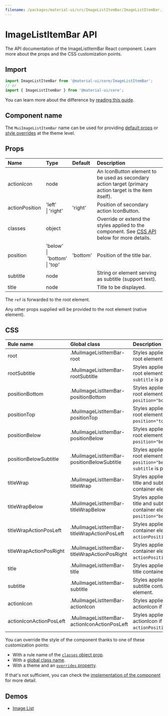 ```yaml
---
filename: /packages/material-ui/src/ImageListItemBar/ImageListItemBar.js
---
```


<!--- This documentation is automatically generated, do not try to edit it. -->

# ImageListItemBar API

<p class="description">The API documentation of the ImageListItemBar React component. Learn more about the props and the CSS customization points.</p>

## Import

```js
import ImageListItemBar from '@material-ui/core/ImageListItemBar';
// or
import { ImageListItemBar } from '@material-ui/core';
```

You can learn more about the difference by [reading this guide](/guides/minimizing-bundle-size/).



## Component name

The `MuiImageListItemBar` name can be used for providing [default props](/customization/globals/#default-props) or [style overrides](/customization/globals/#css) at the theme level.

## Props

| Name | Type | Default | Description |
|:-----|:-----|:--------|:------------|
| <span class="prop-name">actionIcon</span> | <span class="prop-type">node</span> |  | An IconButton element to be used as secondary action target (primary action target is the item itself). |
| <span class="prop-name">actionPosition</span> | <span class="prop-type">'left'<br>&#124;&nbsp;'right'</span> | <span class="prop-default">'right'</span> | Position of secondary action IconButton. |
| <span class="prop-name">classes</span> | <span class="prop-type">object</span> |  | Override or extend the styles applied to the component. See [CSS API](#css) below for more details. |
| <span class="prop-name">position</span> | <span class="prop-type">'below'<br>&#124;&nbsp;'bottom'<br>&#124;&nbsp;'top'</span> | <span class="prop-default">'bottom'</span> | Position of the title bar. |
| <span class="prop-name">subtitle</span> | <span class="prop-type">node</span> |  | String or element serving as subtitle (support text). |
| <span class="prop-name">title</span> | <span class="prop-type">node</span> |  | Title to be displayed. |

The `ref` is forwarded to the root element.

Any other props supplied will be provided to the root element (native element).

## CSS

| Rule name | Global class | Description |
|:-----|:-------------|:------------|
| <span class="prop-name">root</span> | <span class="prop-name">.MuiImageListItemBar-root</span> | Styles applied to the root element.
| <span class="prop-name">rootSubtitle</span> | <span class="prop-name">.MuiImageListItemBar-rootSubtitle</span> | Styles applied to the root element if a `subtitle` is provided.
| <span class="prop-name">positionBottom</span> | <span class="prop-name">.MuiImageListItemBar-positionBottom</span> | Styles applied to the root element if `position="bottom"`.
| <span class="prop-name">positionTop</span> | <span class="prop-name">.MuiImageListItemBar-positionTop</span> | Styles applied to the root element if `position="top"`.
| <span class="prop-name">positionBelow</span> | <span class="prop-name">.MuiImageListItemBar-positionBelow</span> | Styles applied to the root element if `position="below"`.
| <span class="prop-name">positionBelowSubtitle</span> | <span class="prop-name">.MuiImageListItemBar-positionBelowSubtitle</span> | Styles applied to the root element if `position="below"` and a `subtitle` is provided.
| <span class="prop-name">titleWrap</span> | <span class="prop-name">.MuiImageListItemBar-titleWrap</span> | Styles applied to the title and subtitle container element.
| <span class="prop-name">titleWrapBelow</span> | <span class="prop-name">.MuiImageListItemBar-titleWrapBelow</span> | Styles applied to the title and subtitle container element if `position="below"`.
| <span class="prop-name">titleWrapActionPosLeft</span> | <span class="prop-name">.MuiImageListItemBar-titleWrapActionPosLeft</span> | Styles applied to the container element if `actionPosition="left"`.
| <span class="prop-name">titleWrapActionPosRight</span> | <span class="prop-name">.MuiImageListItemBar-titleWrapActionPosRight</span> | Styles applied to the container element if `actionPosition="right"`.
| <span class="prop-name">title</span> | <span class="prop-name">.MuiImageListItemBar-title</span> | Styles applied to the title container element.
| <span class="prop-name">subtitle</span> | <span class="prop-name">.MuiImageListItemBar-subtitle</span> | Styles applied to the subtitle container element.
| <span class="prop-name">actionIcon</span> | <span class="prop-name">.MuiImageListItemBar-actionIcon</span> | Styles applied to the actionIcon if supplied.
| <span class="prop-name">actionIconActionPosLeft</span> | <span class="prop-name">.MuiImageListItemBar-actionIconActionPosLeft</span> | Styles applied to the actionIcon if `actionPosition="left"`.

You can override the style of the component thanks to one of these customization points:

- With a rule name of the [`classes` object prop](/customization/components/#overriding-styles-with-classes).
- With a [global class name](/customization/components/#overriding-styles-with-global-class-names).
- With a theme and an [`overrides` property](/customization/globals/#css).

If that's not sufficient, you can check the [implementation of the component](https://github.com/mui-org/material-ui/blob/next/packages/material-ui/src/ImageListItemBar/ImageListItemBar.js) for more detail.

## Demos

- [Image List](/components/image-list/)


